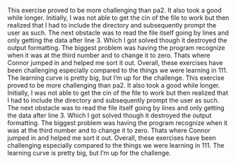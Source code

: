 This exercise proved to be more challenging than pa2. It also took a good while longer. Initially, I was not able to get the cin of the file to work but then realized that I had to include the directory and subsequently prompt the user as such. The next obstacle was to read the file itself going by lines and only getting the data after line 3. Which I got solved though it destroyed the output formatting. The biggest problem was having the program recognize when it was at the third number and to change it to zero. Thats where Connor jumped in and helped me sort it out. Overall, these exercises have been challenging especially compared to the things we were learning in 111. The learning curve is pretty big, but I’m up for the challenge.
This exercise proved to be more challenging than pa2. It also took a good while longer. Initially, I was not able to get the cin of the file to work but then realized that I had to include the directory and subsequently prompt the user as such. The next obstacle was to read the file itself going by lines and only getting the data after line 3. Which I got solved though it destroyed the output formatting. The biggest problem was having the program recognize when it was at the third number and to change it to zero. Thats where Connor jumped in and helped me sort it out. Overall, these exercises have been challenging especially compared to the things we were learning in 111. The learning curve is pretty big, but I’m up for the challenge.

